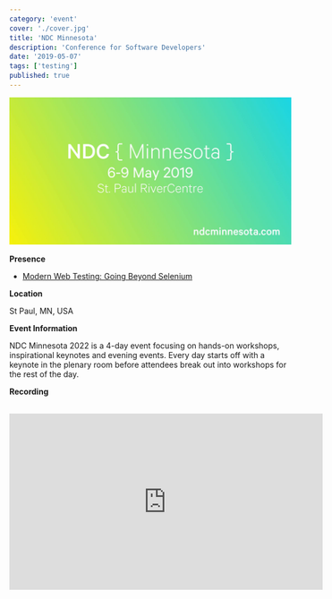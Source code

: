 ```yaml
---
category: 'event'
cover: './cover.jpg'
title: 'NDC Minnesota'
description: 'Conference for Software Developers'
date: '2019-05-07'
tags: ['testing']
published: true
---
```

![cover](./cover.jpg)

**Presence**

- [Modern Web Testing: Going Beyond Selenium]() 

**Location**

St Paul, MN, USA

**Event Information**

NDC Minnesota 2022 is a 4-day event focusing on hands-on workshops, inspirational keynotes and evening events. Every day starts off with a keynote in the plenary room before attendees break out into workshops for the rest of the day.

**Recording**

<br>

<iframe width="560" height="315" src="https://www.youtube.com/embed/c0LcuPRBFvo" title="YouTube video player" frameborder="0" allow="accelerometer; autoplay; clipboard-write; encrypted-media; gyroscope; picture-in-picture" allowfullscreen></iframe>

<br>